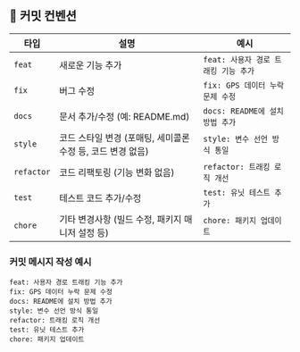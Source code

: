 
## 📝 커밋 컨벤션

| **타입**     | **설명**                                                               | **예시**                     |
|--------------|------------------------------------------------------------------------|------------------------------|
| `feat`       | 새로운 기능 추가                                                      | `feat: 사용자 경로 트래킹 기능 추가` |
| `fix`        | 버그 수정                                                             | `fix: GPS 데이터 누락 문제 수정`    |
| `docs`       | 문서 추가/수정 (예: README.md)                                        | `docs: README에 설치 방법 추가`    |
| `style`      | 코드 스타일 변경 (포매팅, 세미콜론 수정 등, 코드 변경 없음)            | `style: 변수 선언 방식 통일`       |
| `refactor`   | 코드 리팩토링 (기능 변화 없음)                                        | `refactor: 트래킹 로직 개선`       |
| `test`       | 테스트 코드 추가/수정                                                 | `test: 유닛 테스트 추가`          |
| `chore`      | 기타 변경사항 (빌드 수정, 패키지 매니저 설정 등)                      | `chore: 패키지 업데이트`          |

### **커밋 메시지 작성 예시**
```plaintext
feat: 사용자 경로 트래킹 기능 추가
fix: GPS 데이터 누락 문제 수정
docs: README에 설치 방법 추가
style: 변수 선언 방식 통일
refactor: 트래킹 로직 개선
test: 유닛 테스트 추가
chore: 패키지 업데이트
